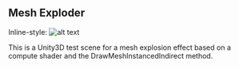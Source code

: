 Mesh Exploder
---------------

Inline-style: 
![alt text](https://media.giphy.com/media/xUA7aMiSfxSH950M5q/giphy.gif "Logo Title Text 1")

This is a Unity3D test scene for a mesh explosion effect based on a compute shader and the DrawMeshInstancedIndirect method. 

